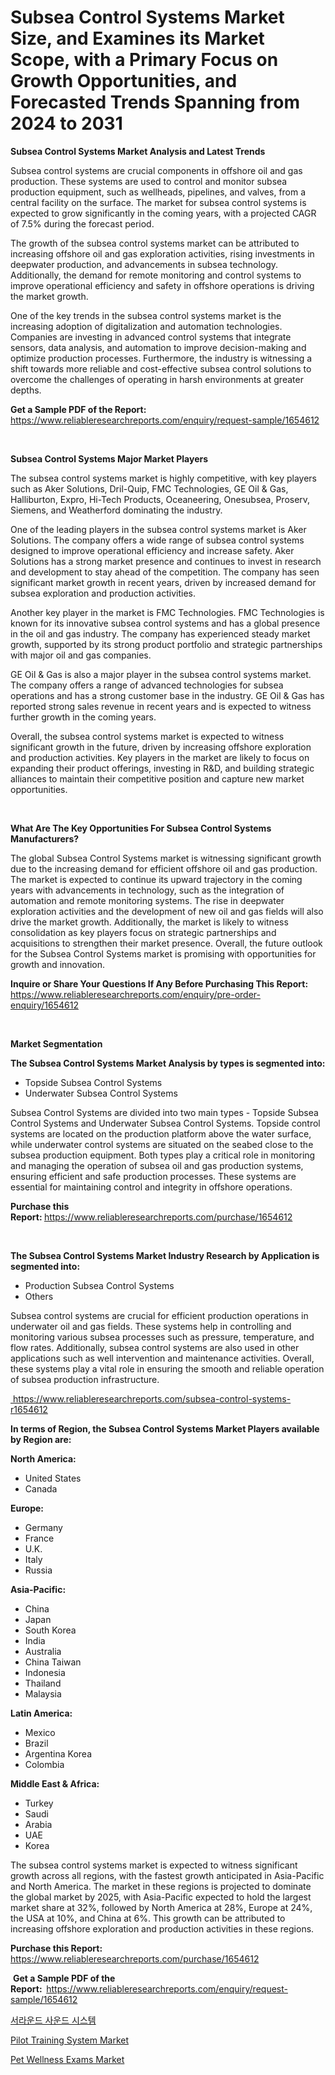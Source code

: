 <p><h1>Subsea Control Systems Market Size, and Examines its Market Scope, with a Primary Focus on Growth Opportunities, and Forecasted Trends Spanning from 2024 to 2031</h1></p><p><strong>Subsea Control Systems Market Analysis and Latest Trends</strong></p>
<p><p>Subsea control systems are crucial components in offshore oil and gas production. These systems are used to control and monitor subsea production equipment, such as wellheads, pipelines, and valves, from a central facility on the surface. The market for subsea control systems is expected to grow significantly in the coming years, with a projected CAGR of 7.5% during the forecast period.</p><p>The growth of the subsea control systems market can be attributed to increasing offshore oil and gas exploration activities, rising investments in deepwater production, and advancements in subsea technology. Additionally, the demand for remote monitoring and control systems to improve operational efficiency and safety in offshore operations is driving the market growth.</p><p>One of the key trends in the subsea control systems market is the increasing adoption of digitalization and automation technologies. Companies are investing in advanced control systems that integrate sensors, data analysis, and automation to improve decision-making and optimize production processes. Furthermore, the industry is witnessing a shift towards more reliable and cost-effective subsea control solutions to overcome the challenges of operating in harsh environments at greater depths.</p></p>
<p><strong>Get a Sample PDF of the Report:&nbsp;</strong> <a href="https://www.reliableresearchreports.com/enquiry/request-sample/1654612">https://www.reliableresearchreports.com/enquiry/request-sample/1654612</a></p>
<p>&nbsp;</p>
<p><strong>Subsea Control Systems Major Market Players</strong></p>
<p><p>The subsea control systems market is highly competitive, with key players such as Aker Solutions, Dril-Quip, FMC Technologies, GE Oil & Gas, Halliburton, Expro, Hi-Tech Products, Oceaneering, Onesubsea, Proserv, Siemens, and Weatherford dominating the industry.</p><p>One of the leading players in the subsea control systems market is Aker Solutions. The company offers a wide range of subsea control systems designed to improve operational efficiency and increase safety. Aker Solutions has a strong market presence and continues to invest in research and development to stay ahead of the competition. The company has seen significant market growth in recent years, driven by increased demand for subsea exploration and production activities.</p><p>Another key player in the market is FMC Technologies. FMC Technologies is known for its innovative subsea control systems and has a global presence in the oil and gas industry. The company has experienced steady market growth, supported by its strong product portfolio and strategic partnerships with major oil and gas companies.</p><p>GE Oil & Gas is also a major player in the subsea control systems market. The company offers a range of advanced technologies for subsea operations and has a strong customer base in the industry. GE Oil & Gas has reported strong sales revenue in recent years and is expected to witness further growth in the coming years.</p><p>Overall, the subsea control systems market is expected to witness significant growth in the future, driven by increasing offshore exploration and production activities. Key players in the market are likely to focus on expanding their product offerings, investing in R&D, and building strategic alliances to maintain their competitive position and capture new market opportunities.</p></p>
<p>&nbsp;</p>
<p><strong>What Are The Key Opportunities For Subsea Control Systems Manufacturers?</strong></p>
<p><p>The global Subsea Control Systems market is witnessing significant growth due to the increasing demand for efficient offshore oil and gas production. The market is expected to continue its upward trajectory in the coming years with advancements in technology, such as the integration of automation and remote monitoring systems. The rise in deepwater exploration activities and the development of new oil and gas fields will also drive the market growth. Additionally, the market is likely to witness consolidation as key players focus on strategic partnerships and acquisitions to strengthen their market presence. Overall, the future outlook for the Subsea Control Systems market is promising with opportunities for growth and innovation.</p></p>
<p><strong>Inquire or Share Your Questions If Any Before Purchasing This Report:</strong> <a href="https://www.reliableresearchreports.com/enquiry/pre-order-enquiry/1654612">https://www.reliableresearchreports.com/enquiry/pre-order-enquiry/1654612</a></p>
<p>&nbsp;</p>
<p><strong>Market Segmentation</strong></p>
<p><strong>The Subsea Control Systems Market Analysis by types is segmented into:</strong></p>
<p><ul><li>Topside Subsea Control Systems</li><li>Underwater Subsea Control Systems</li></ul></p>
<p><p>Subsea Control Systems are divided into two main types - Topside Subsea Control Systems and Underwater Subsea Control Systems. Topside control systems are located on the production platform above the water surface, while underwater control systems are situated on the seabed close to the subsea production equipment. Both types play a critical role in monitoring and managing the operation of subsea oil and gas production systems, ensuring efficient and safe production processes. These systems are essential for maintaining control and integrity in offshore operations.</p></p>
<p><strong>Purchase this Report:&nbsp;</strong><a href="https://www.reliableresearchreports.com/purchase/1654612">https://www.reliableresearchreports.com/purchase/1654612</a></p>
<p>&nbsp;</p>
<p><strong>The Subsea Control Systems Market Industry Research by Application is segmented into:</strong></p>
<p><ul><li>Production Subsea Control Systems</li><li>Others</li></ul></p>
<p><p>Subsea control systems are crucial for efficient production operations in underwater oil and gas fields. These systems help in controlling and monitoring various subsea processes such as pressure, temperature, and flow rates. Additionally, subsea control systems are also used in other applications such as well intervention and maintenance activities. Overall, these systems play a vital role in ensuring the smooth and reliable operation of subsea production infrastructure.</p></p>
<p><a href="https://www.reliableresearchreports.com/subsea-control-systems-r1654612">&nbsp;https://www.reliableresearchreports.com/subsea-control-systems-r1654612</a></p>
<p><strong>In terms of Region, the Subsea Control Systems Market Players available by Region are:</strong></p>
<p>
    <p> <strong> North America: </strong>
        <ul>
            <li>United States</li>
            <li>Canada</li>
        </ul>
        </p> 
    <p> <strong> Europe: </strong>
        <ul>
            <li>Germany</li>
            <li>France</li>
            <li>U.K.</li>
            <li>Italy</li>
            <li>Russia</li>
        </ul>
        </p> 
    <p> <strong> Asia-Pacific: </strong>
        <ul>
            <li>China</li>
            <li>Japan</li>
            <li>South Korea</li>
            <li>India</li>
            <li>Australia</li>
            <li>China Taiwan</li>
            <li>Indonesia</li>
            <li>Thailand</li>
            <li>Malaysia</li>
        </ul>
        </p> 
    <p> <strong> Latin America: </strong>
        <ul>
            <li>Mexico</li>
            <li>Brazil</li>
            <li>Argentina Korea</li>
            <li>Colombia</li>
        </ul>
        </p> 
    <p> <strong> Middle East & Africa: </strong>
        <ul>
            <li>Turkey</li>
            <li>Saudi</li>
            <li>Arabia</li>
            <li>UAE</li>
            <li>Korea</li>
        </ul>
    </p>
    </p>
<p><p>The subsea control systems market is expected to witness significant growth across all regions, with the fastest growth anticipated in Asia-Pacific and North America. The market in these regions is projected to dominate the global market by 2025, with Asia-Pacific expected to hold the largest market share at 32%, followed by North America at 28%, Europe at 24%, the USA at 10%, and China at 6%. This growth can be attributed to increasing offshore exploration and production activities in these regions.</p></p>
<p><strong>Purchase this Report: </strong><a href="https://www.reliableresearchreports.com/purchase/1654612">https://www.reliableresearchreports.com/purchase/1654612</a></p>
<p>&nbsp;<strong>Get a Sample PDF of the Report:&nbsp;&nbsp;</strong><a href="https://www.reliableresearchreports.com/enquiry/request-sample/1654612">https://www.reliableresearchreports.com/enquiry/request-sample/1654612</a></p>
<p><strong></strong></p>
<p><p><a href="https://github.com/RonSpencer61/Market-Research-Report-List-1/blob/main/983519349360.md">서라운드 사운드 시스템</a></p><p><a href="https://www.linkedin.com/pulse/pilot-training-system-market-size-cagr-trends-2024-2030-visigraphs-gadre">Pilot Training System Market</a></p><p><a href="https://www.linkedin.com/pulse/pet-wellness-exams-market-competitive-analysis-trends-forecast-xu0ie">Pet Wellness Exams Market</a></p></p>